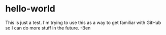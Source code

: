 # hello-world
This is just a test.
I'm trying to use this as a way to get familiar with GitHub so I can do more stuff in the future.
-Ben
